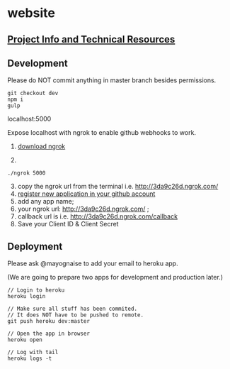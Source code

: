 # website

## [Project Info and Technical Resources](https://github.com/rolz/gitback/wiki)

## Development

Please do NOT commit anything in master branch besides permissions.

```
git checkout dev
npm i
gulp
```
localhost:5000


Expose localhost with ngrok to enable github webhooks to work.

1. [download ngrok](https://ngrok.com/)

2.
```
./ngrok 5000
```
3. copy the ngrok url from the terminal i.e. http://3da9c26d.ngrok.com/
4. [register new application in your github account](https://github.com/settings/applications) 
5. add any app name; 
6. your ngrok url: http://3da9c26d.ngrok.com/ ; 
7. callback url is i.e. http://3da9c26d.ngrok.com/callback
8. Save your Client ID & Client Secret 



## Deployment

Please ask @mayognaise to add your email to heroku app.

(We are going to prepare two apps for development and production later.)

```
// Login to heroku
heroku login

// Make sure all stuff has been commited.
// It does NOT have to be pushed to remote.
git push heroku dev:master

// Open the app in browser
heroku open

// Log with tail
heroku logs -t
```
